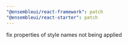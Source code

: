 ```yaml
---
"@ensembleui/react-framework": patch
"@ensembleui/react-starter": patch
---
```


fix properties of style names not being applied
